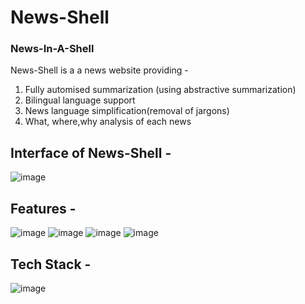 # News-Shell
### News-In-A-Shell
News-Shell is a a news website providing - <br>
1. Fully automised summarization (using abstractive summarization)<br>
2. Bilingual language support<br>
3. News language simplification(removal of jargons)<br>
4. What, where,why analysis of each news
## Interface of News-Shell - 
![image](https://user-images.githubusercontent.com/60147732/210803826-fc1c19b4-4c1e-48c1-9fa0-588f31bbc64e.png)

## Features - 
![image](https://user-images.githubusercontent.com/60147732/210803622-49d6def4-8d0c-40b7-b3b2-95bb611514ff.png)
![image](https://user-images.githubusercontent.com/60147732/210803722-1f462e9f-74f2-49b8-ae2e-7e1b75a9fc09.png)
![image](https://user-images.githubusercontent.com/60147732/210803770-24ff4d98-6e7a-414a-9d53-e1aa8d1ea8d3.png)
![image](https://user-images.githubusercontent.com/60147732/210804141-88a5ae23-2a43-40a6-bfe6-bf840950bb3a.png)
## Tech Stack - 
![image](https://user-images.githubusercontent.com/60147732/210804239-a354ed8a-700b-495c-ba98-0bc02a0d3515.png)

